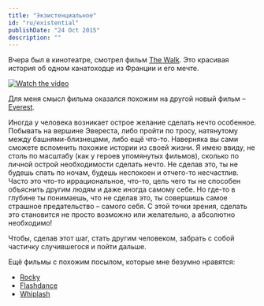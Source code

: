 ```yaml
---
title: "Экзистенциальное"
id: "ru/existential"
publishDate: "24 Oct 2015"
description: ""
---
```


Вчера был в кинотеатре, смотрел фильм [The Walk](http://www.kinopoisk.ru/film/829368/). Это красивая история об одном канатоходце из Франции и его мечте.

[![Watch the video](https://img.youtube.com/vi/4W6byFcD5uE/maxresdefault.jpg)](https://youtu.be/4W6byFcD5uE)

Для меня смысл фильма оказался похожим на другой новый фильм – [Everest](http://www.kinopoisk.ru/film/739642/).

Иногда у человека возникает острое желание сделать нечто особенное. Побывать на вершине Эвереста, либо пройти по тросу, натянутому между башнями-близнецами, либо ещё что-то. Наверняка вы сами сможете вспомнить похожие истории из своей жизни. Я имею ввиду, не столь по масштабу (как у героев упомянутых фильмов), сколько по личной острой необходимости сделать нечто. Не сделав это, ты не будешь спать по ночам, будешь неспокоен и отчего-то несчастлив. Часто это что-то иррациональное, что-то, цель чего ты не способен объяснить другим людям и даже иногда самому себе. Но где-то в глубине ты понимаешь, что не сделав это, ты совершишь самое страшное предательство – самого себя. С этой точки зрения, сделать это становится не просто возможно или желательно, а абсолютно необходимо!

Чтобы, сделав этот шаг, стать другим человеком, забрать с собой частичку случившегося и пойти дальше.

Ещё фильмы с похожим посылом, которые мне безумно нравятся:

- [Rocky](http://www.kinopoisk.ru/film/6462/)
- [Flashdance](http://www.kinopoisk.ru/film/4083/)
- [Whiplash](http://www.kinopoisk.ru/film/725190/)

